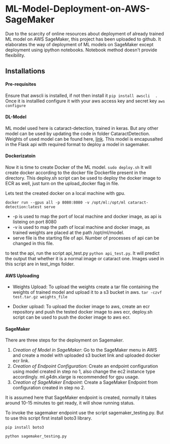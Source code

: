 # ML-Model-Deployment-on-AWS-SageMaker

Due to the scarcity of online resources about deployment of already trained ML model on AWS SageMaker, 
this project has been uploaded to github. It elaborates the way of deployment of ML models on SageMaker except deployment using ipython notebooks. Notebook method doesn't provide flexibility.

## Installations

#### Pre-requisites

Ensure that awscli is installed, if not then install it
`pip install awscli 
`
. Once it is installled configure it with your aws access key and secret key
`aws configure`

#### DL-Model

ML model used here is cataract-detection, trained in keras. But any other model can be used by updating the code in 
folder CataractDetection. Weights of used model can be found here, [link](https://raw.githubusercontent.com/akash-harijan/cataract-detection/master/models/final-700imgs.h5). This model is encapusalted in the Flask api with required format to deploy a model in sagemaker.

#### Dockerizatoin

Now it is time to create Docker of the ML model. 
`sudo deploy.sh`
It will create docker according to the docker file Dockerfile present in the directory. This deploy.sh script can 
be used to deploy the docker image to ECR as well, just turn on the upload_docker flag in file.

Lets test the created docker on a local machine with gpu.

`docker run --gpus all -p 8080:8080 -v /opt/ml:/opt/ml cataract-detection:latest serve`

- -p is used to map the port of local machine and docker image, as api is listeing on port 8080
- -v is used to map the path of local machine and docker image, as trained weights are placed at the path /opt/ml/model.
- serve file is the starting file of api. Number of processes of api can be changed in this file.

to test the api, run the script api_test.py
`python api_test.py`. It will predict the output that whether it is a normal image or cataract one. Images used in this
script are in test_imgs folder.

#### AWS Uploading

- Weights Upload: To upload the weights create a tar file containing the weights of trained model and upload it to a 
s3 bucket in aws. `tar -czvf test.tar.gz weights_file`
  
- Docker upload: To upload the docker image to aws, create an ecr repository and push the tested docker image to aws ecr,
deploy.sh script can be used to push the docker image to aws ecr.
  
#### SageMaker

There are three steps for the deployment on Sagemaker.
 1. *Creation of Model in SageMaker*: Go to the SageMaker menu in AWS and create a model with uploaded s3 bucket link and 
uploaded docker ecr link.
2. *Creation of Endpoint Configuration*: Create an endpoint configuration using model created in step no 1, also change
the ec2 instance type accordingly. ml.g4dn.xlarge is recommended for gpu usage.
3. *Creation of SageMaker Endpoint*: Create a SageMaker Endpoint from configuration created in step no 2.

It is assumed here that SageMaker endpoint is created, normally it takes around 10-15 minutes to get ready, it will 
show running status. 

To invoke the sagemaker endpoint use the script sagemaker_testing.py. But to use this script first install boto3 library. 

`pip install boto3`

`python sagemaker_testing.py`

[https://raw.githubusercontent.com/akash-harijan/cataract-detection/master/models/final-700imgs.h5]: https://raw.githubusercontent.com/akash-harijan/cataract-detection/master/models/final-700imgs.h5
